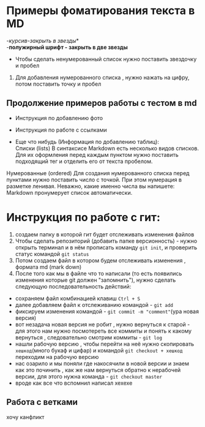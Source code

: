 # Примеры фоматирования текста в MD
-*курсив-закрыть в звезды**    
-**полужирный шрифт - закрыть в две звезды**   
* Чтобы сделать ненумерованный список нужно поставить звездочку и пробел   
 1. Для добавления нумерованного списка , нужно нажать на цифру, потом поставить точку и пробел  
 ## Продолжение примеров работы с тестом в md  
 * Инструкция по добавлению фото  





 * Инструкция по работе с ссылками 




 * Еще что нибудь (Информация по добавлению таблиц):   
Списки (lists)
В синтаксисе Markdown есть несколько видов списков. Для их оформления перед каждым пунктом нужно поставить подходящий тег и отделить его от текста пробелом.

Нумерованные (ordered)
Для создания нумерованного списка перед пунктами нужно поставить число с точкой. При этом нумерация в разметке ленивая. Неважно, какие именно числа вы напишете: Markdown пронумерует список автоматически.
   

# Инструкция по работе с гит:  
 1. создаем папку в которой гит будет отслеживать изменения файлов   
 2. Чтобы сделать репозиторий (добавить папке версионность) - нужно открыть терминал и в нём прописать команду `git init`, и проверить статус командой `git status`
 3. Потом создаем файл в котором будем отслеживать изменения , формата md (mark down)
 4. После того как мы в файле что то написали (то есть появились изменения которые git должен "запомнить"), нужно сделать следующую последовательность действий:
 * сохраняем файл комбинацией клавиш `Ctrl + S`
 * далее добавляем файл к отслеживанию командой - `git add`
 * фиксируем изменения командой - `git commit -m "comment"`(ура новая версия)
 * вот незадача новая версия не робит , нужно вернуться к старой - для этого нам нужно посмотереть все коммиты и понять к какому вернуться , следовательно смотрим коммиты - `git log`
 * нашли рабочую версию , чтобы перейти на неё нужно скопировать `хешкод`(много букаф и цифар) и командой `git checkout + хешкод` переходим на рабочую версию
 * нас озарило и мы поняли где накосячили в новой версии и знаем как это починить , как же нам вернуться обратно к нерабочей версии, для этого нужна команда - `git checkout master`
 * вроде как все что вспомнил написал хехехе  
## Работа с ветками   
хочу канфликт 